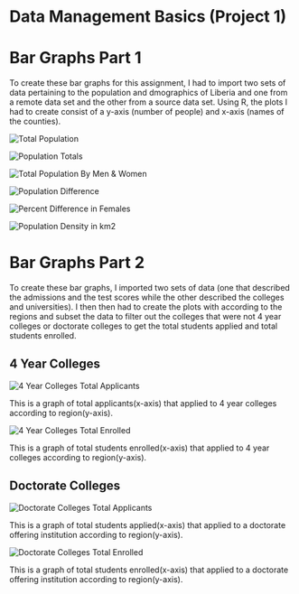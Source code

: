 # Data Management Basics (Project 1)

# Bar Graphs Part 1
To create these bar graphs for this assignment, I had to import two sets of data pertaining to the population and dmographics of Liberia and one from a remote data set and the other from a source data set. Using R, the plots I had to create consist of a y-axis (number of people) and x-axis (names of the counties).

![Total Population](total_population.png)

![Population Totals](population_totals.png)

![Total Population By Men & Women](total_pop_by_menwomen.png)

![Population Difference](population_difference.png)

![Percent Difference in Females](percentdiff_female.png)

![Population Density in km2](population_density.png)

# Bar Graphs Part 2
To create these bar graphs, I imported two sets of data (one that described the admissions and the test scores while the other described the colleges and universities). I then then had to create the plots with according to the regions and subset the data to filter out the colleges that were not 4 year colleges or doctorate colleges to get the total students applied and total students enrolled. 

## 4 Year Colleges 
![4 Year Colleges Total Applicants](ttl_apps_college_plot.png)

This is a graph of total applicants(x-axis) that applied to 4 year colleges according to region(y-axis). 

![4 Year Colleges Total Enrolled](ttl_enrolled_college_plot.png)

This is a graph of total students enrolled(x-axis) that applied to 4 year colleges according to region(y-axis). 

## Doctorate Colleges
![Doctorate Colleges Total Applicants](ttl_apps_doc_plot.png)

This is a graph of total students applied(x-axis) that applied to a doctorate offering institution according to region(y-axis).

![Doctorate Colleges Total Enrolled](ttl__enrolled_doc_plot.png)

This is a graph of total students enrolled(x-axis) that applied to a doctorate offering institution according to region(y-axis).





